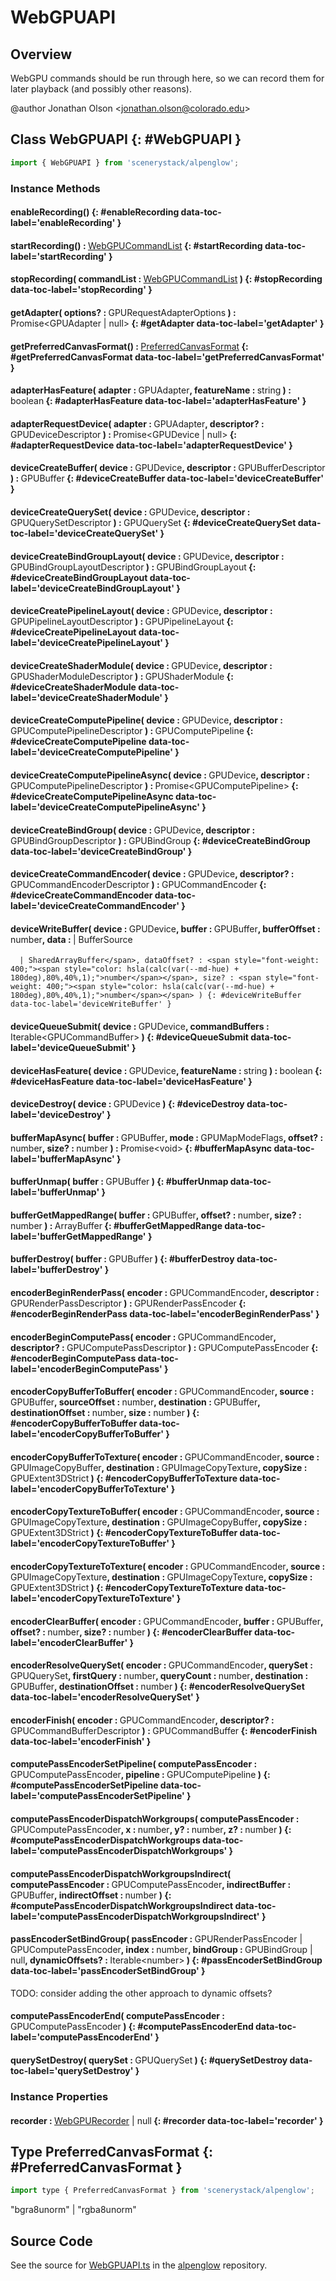 # WebGPUAPI

## Overview

WebGPU commands should be run through here, so we can record them for later playback (and possibly other reasons).

@author Jonathan Olson &lt;jonathan.olson@colorado.edu&gt;

## Class WebGPUAPI {: #WebGPUAPI }


```js
import { WebGPUAPI } from 'scenerystack/alpenglow';
```
### Instance Methods

#### enableRecording() {: #enableRecording data-toc-label='enableRecording' }

#### startRecording() : <span style="font-weight: 400;">[WebGPUCommandList](../alpenglow/WebGPURecorder.md#WebGPUCommandList)</span> {: #startRecording data-toc-label='startRecording' }

#### stopRecording( commandList : <span style="font-weight: 400;">[WebGPUCommandList](../alpenglow/WebGPURecorder.md#WebGPUCommandList)</span> ) {: #stopRecording data-toc-label='stopRecording' }

#### getAdapter( options? : <span style="font-weight: 400;">GPURequestAdapterOptions</span> ) : <span style="font-weight: 400;">Promise&lt;GPUAdapter | <span style="color: hsla(calc(var(--md-hue) + 180deg),80%,40%,1);">null</span>&gt;</span> {: #getAdapter data-toc-label='getAdapter' }

#### getPreferredCanvasFormat() : <span style="font-weight: 400;">[PreferredCanvasFormat](../alpenglow/WebGPUAPI.md#PreferredCanvasFormat)</span> {: #getPreferredCanvasFormat data-toc-label='getPreferredCanvasFormat' }

#### adapterHasFeature( adapter : <span style="font-weight: 400;">GPUAdapter</span>, featureName : <span style="font-weight: 400;"><span style="color: hsla(calc(var(--md-hue) + 180deg),80%,40%,1);">string</span></span> ) : <span style="font-weight: 400;"><span style="color: hsla(calc(var(--md-hue) + 180deg),80%,40%,1);">boolean</span></span> {: #adapterHasFeature data-toc-label='adapterHasFeature' }

#### adapterRequestDevice( adapter : <span style="font-weight: 400;">GPUAdapter</span>, descriptor? : <span style="font-weight: 400;">GPUDeviceDescriptor</span> ) : <span style="font-weight: 400;">Promise&lt;GPUDevice | <span style="color: hsla(calc(var(--md-hue) + 180deg),80%,40%,1);">null</span>&gt;</span> {: #adapterRequestDevice data-toc-label='adapterRequestDevice' }

#### deviceCreateBuffer( device : <span style="font-weight: 400;">GPUDevice</span>, descriptor : <span style="font-weight: 400;">GPUBufferDescriptor</span> ) : <span style="font-weight: 400;">GPUBuffer</span> {: #deviceCreateBuffer data-toc-label='deviceCreateBuffer' }

#### deviceCreateQuerySet( device : <span style="font-weight: 400;">GPUDevice</span>, descriptor : <span style="font-weight: 400;">GPUQuerySetDescriptor</span> ) : <span style="font-weight: 400;">GPUQuerySet</span> {: #deviceCreateQuerySet data-toc-label='deviceCreateQuerySet' }

#### deviceCreateBindGroupLayout( device : <span style="font-weight: 400;">GPUDevice</span>, descriptor : <span style="font-weight: 400;">GPUBindGroupLayoutDescriptor</span> ) : <span style="font-weight: 400;">GPUBindGroupLayout</span> {: #deviceCreateBindGroupLayout data-toc-label='deviceCreateBindGroupLayout' }

#### deviceCreatePipelineLayout( device : <span style="font-weight: 400;">GPUDevice</span>, descriptor : <span style="font-weight: 400;">GPUPipelineLayoutDescriptor</span> ) : <span style="font-weight: 400;">GPUPipelineLayout</span> {: #deviceCreatePipelineLayout data-toc-label='deviceCreatePipelineLayout' }

#### deviceCreateShaderModule( device : <span style="font-weight: 400;">GPUDevice</span>, descriptor : <span style="font-weight: 400;">GPUShaderModuleDescriptor</span> ) : <span style="font-weight: 400;">GPUShaderModule</span> {: #deviceCreateShaderModule data-toc-label='deviceCreateShaderModule' }

#### deviceCreateComputePipeline( device : <span style="font-weight: 400;">GPUDevice</span>, descriptor : <span style="font-weight: 400;">GPUComputePipelineDescriptor</span> ) : <span style="font-weight: 400;">GPUComputePipeline</span> {: #deviceCreateComputePipeline data-toc-label='deviceCreateComputePipeline' }

#### deviceCreateComputePipelineAsync( device : <span style="font-weight: 400;">GPUDevice</span>, descriptor : <span style="font-weight: 400;">GPUComputePipelineDescriptor</span> ) : <span style="font-weight: 400;">Promise&lt;GPUComputePipeline&gt;</span> {: #deviceCreateComputePipelineAsync data-toc-label='deviceCreateComputePipelineAsync' }

#### deviceCreateBindGroup( device : <span style="font-weight: 400;">GPUDevice</span>, descriptor : <span style="font-weight: 400;">GPUBindGroupDescriptor</span> ) : <span style="font-weight: 400;">GPUBindGroup</span> {: #deviceCreateBindGroup data-toc-label='deviceCreateBindGroup' }

#### deviceCreateCommandEncoder( device : <span style="font-weight: 400;">GPUDevice</span>, descriptor? : <span style="font-weight: 400;">GPUCommandEncoderDescriptor</span> ) : <span style="font-weight: 400;">GPUCommandEncoder</span> {: #deviceCreateCommandEncoder data-toc-label='deviceCreateCommandEncoder' }

#### deviceWriteBuffer( device : <span style="font-weight: 400;">GPUDevice</span>, buffer : <span style="font-weight: 400;">GPUBuffer</span>, bufferOffset : <span style="font-weight: 400;"><span style="color: hsla(calc(var(--md-hue) + 180deg),80%,40%,1);">number</span></span>, data : <span style="font-weight: 400;">| BufferSource
      | SharedArrayBuffer</span>, dataOffset? : <span style="font-weight: 400;"><span style="color: hsla(calc(var(--md-hue) + 180deg),80%,40%,1);">number</span></span>, size? : <span style="font-weight: 400;"><span style="color: hsla(calc(var(--md-hue) + 180deg),80%,40%,1);">number</span></span> ) {: #deviceWriteBuffer data-toc-label='deviceWriteBuffer' }

#### deviceQueueSubmit( device : <span style="font-weight: 400;">GPUDevice</span>, commandBuffers : <span style="font-weight: 400;">Iterable&lt;GPUCommandBuffer&gt;</span> ) {: #deviceQueueSubmit data-toc-label='deviceQueueSubmit' }

#### deviceHasFeature( device : <span style="font-weight: 400;">GPUDevice</span>, featureName : <span style="font-weight: 400;"><span style="color: hsla(calc(var(--md-hue) + 180deg),80%,40%,1);">string</span></span> ) : <span style="font-weight: 400;"><span style="color: hsla(calc(var(--md-hue) + 180deg),80%,40%,1);">boolean</span></span> {: #deviceHasFeature data-toc-label='deviceHasFeature' }

#### deviceDestroy( device : <span style="font-weight: 400;">GPUDevice</span> ) {: #deviceDestroy data-toc-label='deviceDestroy' }

#### bufferMapAsync( buffer : <span style="font-weight: 400;">GPUBuffer</span>, mode : <span style="font-weight: 400;">GPUMapModeFlags</span>, offset? : <span style="font-weight: 400;"><span style="color: hsla(calc(var(--md-hue) + 180deg),80%,40%,1);">number</span></span>, size? : <span style="font-weight: 400;"><span style="color: hsla(calc(var(--md-hue) + 180deg),80%,40%,1);">number</span></span> ) : <span style="font-weight: 400;">Promise&lt;<span style="color: hsla(calc(var(--md-hue) + 180deg),80%,40%,1);">void</span>&gt;</span> {: #bufferMapAsync data-toc-label='bufferMapAsync' }

#### bufferUnmap( buffer : <span style="font-weight: 400;">GPUBuffer</span> ) {: #bufferUnmap data-toc-label='bufferUnmap' }

#### bufferGetMappedRange( buffer : <span style="font-weight: 400;">GPUBuffer</span>, offset? : <span style="font-weight: 400;"><span style="color: hsla(calc(var(--md-hue) + 180deg),80%,40%,1);">number</span></span>, size? : <span style="font-weight: 400;"><span style="color: hsla(calc(var(--md-hue) + 180deg),80%,40%,1);">number</span></span> ) : <span style="font-weight: 400;">ArrayBuffer</span> {: #bufferGetMappedRange data-toc-label='bufferGetMappedRange' }

#### bufferDestroy( buffer : <span style="font-weight: 400;">GPUBuffer</span> ) {: #bufferDestroy data-toc-label='bufferDestroy' }

#### encoderBeginRenderPass( encoder : <span style="font-weight: 400;">GPUCommandEncoder</span>, descriptor : <span style="font-weight: 400;">GPURenderPassDescriptor</span> ) : <span style="font-weight: 400;">GPURenderPassEncoder</span> {: #encoderBeginRenderPass data-toc-label='encoderBeginRenderPass' }

#### encoderBeginComputePass( encoder : <span style="font-weight: 400;">GPUCommandEncoder</span>, descriptor? : <span style="font-weight: 400;">GPUComputePassDescriptor</span> ) : <span style="font-weight: 400;">GPUComputePassEncoder</span> {: #encoderBeginComputePass data-toc-label='encoderBeginComputePass' }

#### encoderCopyBufferToBuffer( encoder : <span style="font-weight: 400;">GPUCommandEncoder</span>, source : <span style="font-weight: 400;">GPUBuffer</span>, sourceOffset : <span style="font-weight: 400;"><span style="color: hsla(calc(var(--md-hue) + 180deg),80%,40%,1);">number</span></span>, destination : <span style="font-weight: 400;">GPUBuffer</span>, destinationOffset : <span style="font-weight: 400;"><span style="color: hsla(calc(var(--md-hue) + 180deg),80%,40%,1);">number</span></span>, size : <span style="font-weight: 400;"><span style="color: hsla(calc(var(--md-hue) + 180deg),80%,40%,1);">number</span></span> ) {: #encoderCopyBufferToBuffer data-toc-label='encoderCopyBufferToBuffer' }

#### encoderCopyBufferToTexture( encoder : <span style="font-weight: 400;">GPUCommandEncoder</span>, source : <span style="font-weight: 400;">GPUImageCopyBuffer</span>, destination : <span style="font-weight: 400;">GPUImageCopyTexture</span>, copySize : <span style="font-weight: 400;">GPUExtent3DStrict</span> ) {: #encoderCopyBufferToTexture data-toc-label='encoderCopyBufferToTexture' }

#### encoderCopyTextureToBuffer( encoder : <span style="font-weight: 400;">GPUCommandEncoder</span>, source : <span style="font-weight: 400;">GPUImageCopyTexture</span>, destination : <span style="font-weight: 400;">GPUImageCopyBuffer</span>, copySize : <span style="font-weight: 400;">GPUExtent3DStrict</span> ) {: #encoderCopyTextureToBuffer data-toc-label='encoderCopyTextureToBuffer' }

#### encoderCopyTextureToTexture( encoder : <span style="font-weight: 400;">GPUCommandEncoder</span>, source : <span style="font-weight: 400;">GPUImageCopyTexture</span>, destination : <span style="font-weight: 400;">GPUImageCopyTexture</span>, copySize : <span style="font-weight: 400;">GPUExtent3DStrict</span> ) {: #encoderCopyTextureToTexture data-toc-label='encoderCopyTextureToTexture' }

#### encoderClearBuffer( encoder : <span style="font-weight: 400;">GPUCommandEncoder</span>, buffer : <span style="font-weight: 400;">GPUBuffer</span>, offset? : <span style="font-weight: 400;"><span style="color: hsla(calc(var(--md-hue) + 180deg),80%,40%,1);">number</span></span>, size? : <span style="font-weight: 400;"><span style="color: hsla(calc(var(--md-hue) + 180deg),80%,40%,1);">number</span></span> ) {: #encoderClearBuffer data-toc-label='encoderClearBuffer' }

#### encoderResolveQuerySet( encoder : <span style="font-weight: 400;">GPUCommandEncoder</span>, querySet : <span style="font-weight: 400;">GPUQuerySet</span>, firstQuery : <span style="font-weight: 400;"><span style="color: hsla(calc(var(--md-hue) + 180deg),80%,40%,1);">number</span></span>, queryCount : <span style="font-weight: 400;"><span style="color: hsla(calc(var(--md-hue) + 180deg),80%,40%,1);">number</span></span>, destination : <span style="font-weight: 400;">GPUBuffer</span>, destinationOffset : <span style="font-weight: 400;"><span style="color: hsla(calc(var(--md-hue) + 180deg),80%,40%,1);">number</span></span> ) {: #encoderResolveQuerySet data-toc-label='encoderResolveQuerySet' }

#### encoderFinish( encoder : <span style="font-weight: 400;">GPUCommandEncoder</span>, descriptor? : <span style="font-weight: 400;">GPUCommandBufferDescriptor</span> ) : <span style="font-weight: 400;">GPUCommandBuffer</span> {: #encoderFinish data-toc-label='encoderFinish' }

#### computePassEncoderSetPipeline( computePassEncoder : <span style="font-weight: 400;">GPUComputePassEncoder</span>, pipeline : <span style="font-weight: 400;">GPUComputePipeline</span> ) {: #computePassEncoderSetPipeline data-toc-label='computePassEncoderSetPipeline' }

#### computePassEncoderDispatchWorkgroups( computePassEncoder : <span style="font-weight: 400;">GPUComputePassEncoder</span>, x : <span style="font-weight: 400;"><span style="color: hsla(calc(var(--md-hue) + 180deg),80%,40%,1);">number</span></span>, y? : <span style="font-weight: 400;"><span style="color: hsla(calc(var(--md-hue) + 180deg),80%,40%,1);">number</span></span>, z? : <span style="font-weight: 400;"><span style="color: hsla(calc(var(--md-hue) + 180deg),80%,40%,1);">number</span></span> ) {: #computePassEncoderDispatchWorkgroups data-toc-label='computePassEncoderDispatchWorkgroups' }

#### computePassEncoderDispatchWorkgroupsIndirect( computePassEncoder : <span style="font-weight: 400;">GPUComputePassEncoder</span>, indirectBuffer : <span style="font-weight: 400;">GPUBuffer</span>, indirectOffset : <span style="font-weight: 400;"><span style="color: hsla(calc(var(--md-hue) + 180deg),80%,40%,1);">number</span></span> ) {: #computePassEncoderDispatchWorkgroupsIndirect data-toc-label='computePassEncoderDispatchWorkgroupsIndirect' }

#### passEncoderSetBindGroup( passEncoder : <span style="font-weight: 400;">GPURenderPassEncoder | GPUComputePassEncoder</span>, index : <span style="font-weight: 400;"><span style="color: hsla(calc(var(--md-hue) + 180deg),80%,40%,1);">number</span></span>, bindGroup : <span style="font-weight: 400;">GPUBindGroup | <span style="color: hsla(calc(var(--md-hue) + 180deg),80%,40%,1);">null</span></span>, dynamicOffsets? : <span style="font-weight: 400;">Iterable&lt;<span style="color: hsla(calc(var(--md-hue) + 180deg),80%,40%,1);">number</span>&gt;</span> ) {: #passEncoderSetBindGroup data-toc-label='passEncoderSetBindGroup' }

TODO: consider adding the other approach to dynamic offsets?

#### computePassEncoderEnd( computePassEncoder : <span style="font-weight: 400;">GPUComputePassEncoder</span> ) {: #computePassEncoderEnd data-toc-label='computePassEncoderEnd' }

#### querySetDestroy( querySet : <span style="font-weight: 400;">GPUQuerySet</span> ) {: #querySetDestroy data-toc-label='querySetDestroy' }

### Instance Properties

#### recorder : <span style="font-weight: 400;">[WebGPURecorder](../alpenglow/WebGPURecorder.md) | <span style="color: hsla(calc(var(--md-hue) + 180deg),80%,40%,1);">null</span></span> {: #recorder data-toc-label='recorder' }



## Type PreferredCanvasFormat {: #PreferredCanvasFormat }


```js
import type { PreferredCanvasFormat } from 'scenerystack/alpenglow';
```
"bgra8unorm" | "rgba8unorm"



## Source Code

See the source for [WebGPUAPI.ts](https://github.com/phetsims/alpenglow/blob/main/js/webgpu/WebGPUAPI.ts) in the [alpenglow](https://github.com/phetsims/alpenglow) repository.
